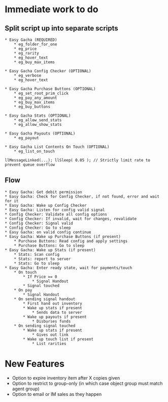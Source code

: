 # Immediate work to do #

## Split script up into separate scripts ##

    * Easy Gacha (REQUIRED)
        * eg_folder_for_one
        * eg_price
        * eg_rarity
        * eg_hover_text
        * eg_buy_max_items

    * Easy Gacha Config Checker (OPTIONAL)
        * eg_verbose
        * eg_hover_text

    * Easy Gacha Purchase Buttons (OPTIONAL)
        * eg_set_root_prim_click
        * eg_pay_any_amount
        * eg_buy_max_items
        * eg_buy_buttons

    * Easy Gacha Stats (OPTIONAL)
        * eg_allow_send_stats
        * eg_allow_show_stats

    * Easy Gacha Payouts (OPTIONAL)
        * eg_payout

    * Easy Gacha List Contents On Touch (OPTIONAL)
        * eg_list_on_touch

    llMessageLinked(...); llSleep( 0.05 ); // Strictly limit rate to prevent queue overflow

## Flow ##

    * Easy Gacha: Get debit permission
    * Easy Gacha: Check for Config Checker, if not found, error and wait for it
    * Easy Gacha: Wake up Config Checker
    * Easy Gacha: Listen for config valid signal
    * Config Checker: Validate all config options
    * Config Checker: If invalid, wait for changes, revalidate
    * Config Checker: Signal valid
    * Config Checker: Go to sleep
    * Easy Gacha: on valid config continue
    * Easy Gacha: Wake up Purchase Buttons (if present)
        * Purchase Buttons: Read config and apply settings
        * Purchase Buttons: Go to sleep
    * Easy Gacha: Wake up Stats (if present)
        * Stats: Scan config
        * Stats: report to server
        * Stats: Go to sleep
    * Easy Gacha: Enter ready state, wait for payments/touch
        * On touch
            * If Price == 0
                * Signal Handout
            * Signal touched
        * On pay
            * Signal Handout
        * On sending signal handout
            * First hand out inventory
            * Wake up stats if present
                * Sends data to server
            * Wake up payouts if present
                * Disburses funds
        * On sending signal touched
            * Wake up stats if present
                * Gives out link
            * Wake up touch list if present
                * List rarities

# New Features #

* Option to expire inventory item after X copies given
* Option to restrict to group-only (in which case object group must match agent group)
* Option to email or IM sales as they happen
